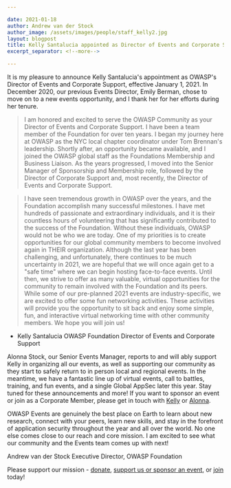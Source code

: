 ```yaml
---

date: 2021-01-18
author: Andrew van der Stock
author_image: /assets/images/people/staff_kelly2.jpg
layout: blogpost
title: Kelly Santalucia appointed as Director of Events and Corporate Support
excerpt_separator: <!--more-->

---
```


It is my pleasure to announce Kelly Santalucia's appointment as OWASP's Director of Events and Corporate Support, effective January 1, 2021. In December 2020, our previous Events Director, Emily Berman, chose to move on to a new events opportunity, and I thank her for her efforts during her tenure. 

> I am honored and excited to serve the OWASP Community as your Director of Events and Corporate Support. I have been a team member of the Foundation for over ten years. I began my journey here at OWASP as the NYC local chapter coordinator under Tom Brennan's leadership. Shortly after, an opportunity became available, and I joined the OWASP global staff as the Foundations Membership and Business Liaison. As the years progressed, I moved into the Senior Manager of Sponsorship and Membership role, followed by the Director of Corporate Support and, most recently, the Director of Events and Corporate Support. 

<!--more-->

> I have seen tremendous growth in OWASP over the years, and the Foundation accomplish many successful milestones. I have met hundreds of passionate and extraordinary individuals, and it is their countless hours of volunteering that has significantly contributed to the success of the Foundation. Without these individuals, OWASP would not be who we are today. One of my priorities is to create opportunities for our global community members to become involved again in THEIR organization.
> Although the last year has been challenging, and unfortunately, there continues to be much uncertainty in 2021, we are hopeful that we will once again get to a "safe time" where we can begin hosting face-to-face events. Until then, we strive to offer as many valuable, virtual opportunities for the community to remain involved with the Foundation and its peers. While some of our pre-planned 2021 events are industry-specific, we are excited to offer some fun networking activities. These activities will provide you the opportunity to sit back and enjoy some simple, fun, and interactive virtual networking time with other community members. We hope you will join us!

 - Kelly Santalucia OWASP Foundation Director of Events and Corporate Support

Alonna Stock, our Senior Events Manager, reports to and will ably support Kelly in organizing all our events, as well as supporting our community as they start to safely return to in person local and regional events. In the meantime, we have a fantastic line up of virtual events, call to battles, training, and fun events, and a single Global AppSec later this year. Stay tuned for these announcements and more! If you want to sponsor an event or join as a Corporate Member, please get in touch with [Kelly](mailto:corporate.relations@owasp.com) or [Alonna](mailto:alonna.stock@owasp.com). 

OWASP Events are genuinely the best place on Earth to learn about new research, connect with your peers, learn new skills, and stay in the forefront of application security throughout the year and all over the world. No one else comes close to our reach and core mission. I am excited to see what our community and the Events team comes up with next!

Andrew van der Stock
Executive Director, OWASP Foundation

Please support our mission - [donate](https://owasp.org/donate/), [support us or sponsor an event](https://owasp.org/supporters/), or [join](https://owasp.org/membership/) today!

